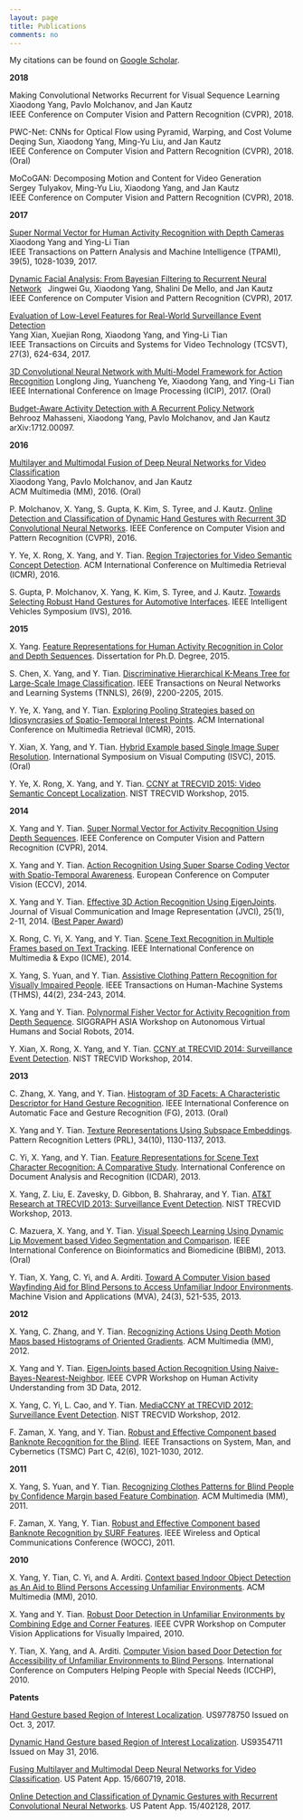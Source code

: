 ```yaml
---
layout: page
title: Publications
comments: no
---
```


My citations can be found on [Google Scholar](http://scholar.google.com/citations?user=yWsMg_gAAAAJ&hl=en).
<br>

**2018**

Making Convolutional Networks Recurrent for Visual Sequence Learning  
Xiaodong Yang, Pavlo Molchanov, and Jan Kautz  
IEEE Conference on Computer Vision and Pattern Recognition (CVPR), 2018.  

PWC-Net: CNNs for Optical Flow using Pyramid, Warping, and Cost Volume  
Deqing Sun, Xiaodong Yang, Ming-Yu Liu, and Jan Kautz  
IEEE Conference on Computer Vision and Pattern Recognition (CVPR), 2018. (Oral)

MoCoGAN: Decomposing Motion and Content for Video Generation  
Sergey Tulyakov, Ming-Yu Liu, Xiaodong Yang, and Jan Kautz  
IEEE Conference on Computer Vision and Pattern Recognition (CVPR), 2018.

**2017**

[Super Normal Vector for Human Activity Recognition with Depth Cameras](/publications/papers/tpami17.pdf)  
Xiaodong Yang and Ying-Li Tian  
IEEE Transactions on Pattern Analysis and Machine Intelligence (TPAMI), 39(5), 1028-1039, 2017.

[Dynamic Facial Analysis: From Bayesian Filtering to Recurrent Neural Network](/publications/papers/cvpr17.pdf)  
Jingwei Gu, Xiaodong Yang, Shalini De Mello, and Jan Kautz  
IEEE Conference on Computer Vision and Pattern Recognition (CVPR), 2017.

[Evaluation of Low-Level Features for Real-World Surveillance Event Detection](/publications/papers/tcsvt17.pdf)  
Yang Xian, Xuejian Rong, Xiaodong Yang, and Ying-Li Tian   
IEEE Transactions on Circuits and Systems for Video Technology (TCSVT), 27(3), 624-634, 2017.

[3D Convolutional Neural Network with Multi-Model Framework for Action Recognition](/publications/papers/icip17.pdf)
Longlong Jing, Yuancheng Ye, Xiaodong Yang, and Ying-Li Tian    
IEEE International Conference on Image Processing (ICIP), 2017. (Oral)

[Budget-Aware Activity Detection with A Recurrent Policy Network](https://arxiv.org/abs/1712.00097)    
Behrooz Mahasseni, Xiaodong Yang, Pavlo Molchanov, and Jan Kautz    
arXiv:1712.00097.

**2016**

[Multilayer and Multimodal Fusion of Deep Neural Networks for Video Classification](/publications/papers/mm16.pdf)   
Xiaodong Yang, Pavlo Molchanov, and Jan Kautz    
ACM Multimedia (MM), 2016. (Oral)

P. Molchanov, X. Yang, S. Gupta, K. Kim, S. Tyree, and J. Kautz. [Online Detection and Classification of Dynamic Hand Gestures with Recurrent 3D Convolutional Neural Networks](/publications/papers/cvpr16.pdf). IEEE Conference on Computer Vision and Pattern Recognition (CVPR), 2016.

Y. Ye, X. Rong, X. Yang, and Y. Tian. [Region Trajectories for Video Semantic Concept Detection](/publications/papers/icmr16.pdf). ACM International Conference on Multimedia Retrieval (ICMR), 2016.

S. Gupta, P. Molchanov, X. Yang, K. Kim, S. Tyree, and J. Kautz. [Towards Selecting Robust Hand Gestures for Automotive Interfaces](/publications/papers/ivs16.pdf). IEEE Intelligent Vehicles Symposium (IVS), 2016.

**2015**

X. Yang. [Feature Representations for Human Activity Recognition in Color and Depth Sequences](/publications/papers/dissertation15.pdf). Dissertation for Ph.D. Degree, 2015.

S. Chen, X. Yang, and Y. Tian. [Discriminative Hierarchical K-Means Tree for Large-Scale Image Classification](/publications/papers/tnnls15.pdf). IEEE Transactions on Neural Networks and Learning Systems (TNNLS), 26(9), 2200-2205, 2015.

Y. Ye, X. Yang, and Y. Tian. [Exploring Pooling Strategies based on Idiosyncrasies of Spatio-Temporal Interest Points](/publications/papers/icmr15.pdf). ACM International Conference on Multimedia Retrieval (ICMR), 2015.

Y. Xian, X. Yang, and Y. Tian. [Hybrid Example based Single Image Super Resolution](/publications/papers/isvc15.pdf). International Symposium on Visual Computing (ISVC), 2015. (Oral)

Y. Ye, X. Rong, X. Yang, and Y. Tian. [CCNY at TRECVID 2015: Video Semantic Concept Localization](/publications/papers/trecvid15.pdf). NIST TRECVID Workshop, 2015.

**2014**

X. Yang and Y. Tian. [Super Normal Vector for Activity Recognition Using Depth Sequences](/publications/papers/cvpr14.pdf). IEEE Conference on Computer Vision and Pattern Recognition (CVPR), 2014.

X. Yang and Y. Tian. [Action Recognition Using Super Sparse Coding Vector with Spatio-Temporal Awareness](/publications/papers/eccv14.pdf). European Conference on Computer Vision (ECCV), 2014.

X. Yang and Y. Tian. [Effective 3D Action Recognition Using EigenJoints](/publications/papers/jvci14.pdf). Journal of Visual Communication and Image Representation (JVCI), 25(1), 2-11, 2014. ([Best Paper Award](/publications/papers/jvci-best-paper-award.pdf))

X. Rong, C. Yi, X. Yang, and Y. Tian. [Scene Text Recognition in Multiple Frames based on Text Tracking](/publications/papers/icme14.pdf). IEEE International Conference on Multimedia & Expo (ICME), 2014.

X. Yang, S. Yuan, and Y. Tian. [Assistive Clothing Pattern Recognition for Visually Impaired People](/publications/papers/thms14.pdf). IEEE Transactions on Human-Machine Systems (THMS), 44(2), 234-243, 2014.

X. Yang and Y. Tian. [Polynormal Fisher Vector for Activity Recognition from Depth Sequence](/publications/papers/siggraphw14.pdf). SIGGRAPH ASIA Workshop on Autonomous Virtual Humans and Social Robots, 2014.

Y. Xian, X. Rong, X. Yang, and Y. Tian. [CCNY at TRECVID 2014: Surveillance Event Detection](/publications/papers/trecvid14.pdf). NIST TRECVID Workshop, 2014.

**2013**

C. Zhang, X. Yang, and Y. Tian. [Histogram of 3D Facets: A Characteristic Descriptor for Hand Gesture Recognition](/publications/papers/fg13.pdf). IEEE International Conference on Automatic Face and Gesture Recognition (FG), 2013. (Oral)

X. Yang and Y. Tian. [Texture Representations Using Subspace Embeddings](/publications/papers/prl13.pdf). Pattern Recognition Letters (PRL), 34(10), 1130-1137, 2013.

C. Yi, X. Yang, and Y. Tian. [Feature Representations for Scene Text Character Recognition: A Comparative Study](/publications/papers/icdar13.pdf). International Conference on Document Analysis and Recognition (ICDAR), 2013.

X. Yang, Z. Liu, E. Zavesky, D. Gibbon, B. Shahraray, and Y. Tian. [AT&T Research at TRECVID 2013: Surveillance Event Detection](/publications/papers/trecvid13.pdf). NIST TRECVID Workshop, 2013.

C. Mazuera, X. Yang, and Y. Tian. [Visual Speech Learning Using Dynamic Lip Movement based Video Segmentation and Comparison](/publications/papers/bibm13.pdf). IEEE International Conference on Bioinformatics and Biomedicine (BIBM), 2013. (Oral)

Y. Tian, X. Yang, C. Yi, and A. Arditi. [Toward A Computer Vision based Wayfinding Aid for Blind Persons to Access Unfamiliar Indoor Environments](/publications/papers/mva13.pdf). Machine Vision and Applications (MVA), 24(3), 521-535, 2013.

**2012**

X. Yang, C. Zhang, and Y. Tian. [Recognizing Actions Using Depth Motion Maps based Histograms of Oriented Gradients](/publications/papers/mm12.pdf). ACM Multimedia (MM), 2012.

X. Yang and Y. Tian. [EigenJoints based Action Recognition Using Naive-Bayes-Nearest-Neighbor](/publications/papers/cvprw12.pdf). IEEE CVPR Workshop on Human Activity Understanding from 3D Data, 2012.

X. Yang, C. Yi, L. Cao, and Y. Tian. [MediaCCNY at TRECVID 2012: Surveillance Event Detection](/publications/papers/trecvid12.pdf). NIST TRECVID Workshop, 2012.

F. Zaman, X. Yang, and Y. Tian. [Robust and Effective Component based Banknote Recognition for the Blind](/publications/papers/tsmc12.pdf). IEEE Transactions on System, Man, and Cybernetics (TSMC) Part C, 42(6), 1021-1030, 2012.

**2011**

X. Yang, S. Yuan, and Y. Tian. [Recognizing Clothes Patterns for Blind People by Confidence Margin based Feature Combination](/publications/papers/mm11.pdf). ACM Multimedia (MM), 2011.

F. Zaman, X. Yang, Y. Tian. [Robust and Effective Component based Banknote Recognition by SURF Features](/publications/papers/wocc11.pdf). IEEE Wireless and Optical Communications Conference (WOCC), 2011.

**2010**

X. Yang, Y. Tian, C. Yi, and A. Arditi. [Context based Indoor Object Detection as An Aid to Blind Persons Accessing Unfamiliar Environments](/publications/papers/mm10.pdf). ACM Multimedia (MM), 2010.

X. Yang and Y. Tian. [Robust Door Detection in Unfamiliar Environments by Combining Edge and Corner Features](/publications/papers/cvprw10.pdf). IEEE CVPR Workshop on Computer Vision Applications for Visually Impaired, 2010.

Y. Tian, X. Yang, and A. Arditi. [Computer Vision based Door Detection for Accessibility of Unfamiliar Environments to Blind Persons](/publications/papers/icchp10.pdf). International Conference on Computers Helping People with Special Needs (ICCHP), 2010.

**Patents**

[Hand Gesture based Region of Interest Localization](/publications/papers/9778750.pdf). US9778750 Issued on Oct. 3, 2017.

[Dynamic Hand Gesture based Region of Interest Localization](/publications/papers/9354711.pdf). US9354711 Issued on May 31, 2016.

[Fusing Multilayer and Multimodal Deep Neural Networks for Video Classification](/publications/papers/15-660719.pdf). US Patent App. 15/660719, 2018.

[Online Detection and Classification of Dynamic Gestures with Recurrent Convolutional Neural Networks](/publications/papers/15-402128.pdf). US Patent App. 15/402128, 2017.
